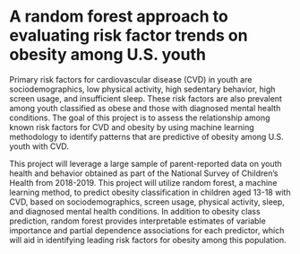 # A random forest approach to evaluating risk factor trends on obesity among U.S. youth

Primary risk factors for cardiovascular disease (CVD) in youth are sociodemographics, low physical activity, high sedentary behavior, high screen usage, and insufficient sleep. These risk factors are also prevalent among youth classified as obese and those with diagnosed mental health conditions. The goal of this project is to assess the relationship among known risk factors for CVD and obesity by using machine learning methodology to identify patterns that are predictive of obesity among U.S. youth with CVD. 

This project will leverage a large sample of parent-reported data on youth health and behavior obtained as part of the National Survey of Children’s Health from 2018-2019. This project will utilize random forest, a machine learning method, to predict obesity classification in children aged 13-18 with CVD, based on sociodemographics, screen usage, physical activity, sleep, and diagnosed mental health conditions. In addition to obesity class prediction, random forest provides interpretable estimates of variable importance and partial dependence associations for each predictor, which will aid in identifying leading risk factors for obesity among this population.
